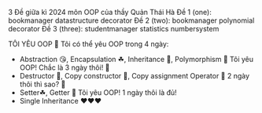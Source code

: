 3 Đề giữa kì 2024 môn OOP của thầy Quản Thái Hà
Đề 1 (one):
  bookmanager
  datastructure
  decorator
Đề 2 (two):
  bookmanager
  polynomial
  decorator
Đề 3 (three):
  studentmanager
  statistics
  numbersystem
  
TÔI YÊU OOP  🌷
Tôi có thể yêu OOP trong 4 ngày:
- Abstraction 😘, Encapsulation ☘, Inheritance 🌻, Polymorphism 🥰
Tôi yêu OOP!
Chắc là 3 ngày thôi! 🥰
- Destructor 🌼, Copy constructor 🥗, Copy assignment Operator 🥰
2 ngày thôi thì sao? 🥰
- Setter☘, Getter 🌿
Tôi yêu OOP!
1 ngày thôi là đủ!
- Single Inheritance ❤❤❤
